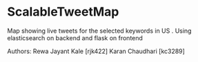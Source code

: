# ScalableTweetMap
Map showing live tweets for the selected keywords in US .
Using elasticsearch on backend and flask on frontend

Authors:
Rewa Jayant Kale [rjk422]
Karan Chaudhari [kc3289]
